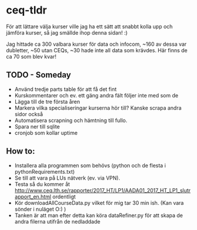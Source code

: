 # ceq-tldr
För att lättare välja kurser ville jag ha ett sätt att snabbt kolla upp och jämföra kurser, så jag smällde ihop denna sidan! :)

Jag hittade ca 300 valbara kurser för data och infocom, ~160 av dessa var dubletter, ~50 utan CEQs, ~30 hade inte all data som krävdes. Här finns de ca 70 som blev kvar!

## TODO - Someday
* Använd tredje parts table för att få det fint
* Kurskommentarer och ev. ett gäng andra fält följer inte med som de
* Lägga till de tre första åren
* Markera vilka specialiseringar kurserna hör till? Kanske scrapa andra sidor också
* Automatisera scrapning och hämtning till fullo.
* Spara ner till sqlite
* cronjob som kollar uptime

## How to:
* Installera alla programmen som behövs (python och de flesta i pythonRequirements.txt)
* Se till att vara på LUs nätverk (ev. via VPN).
* Testa så du kommer åt http://www.ceq.lth.se/rapporter/2017_HT/LP1/AADA01_2017_HT_LP1_slutrapport_en.html ordentligt
* Kör downloadAllCourseData.py vilket för mig tar 30 min ish. (Kan vara sönder i nuläget O:) )
* Tanken är att man efter detta kan köra dataRefiner.py för att skapa de andra filerna utifrån de nedladdade
